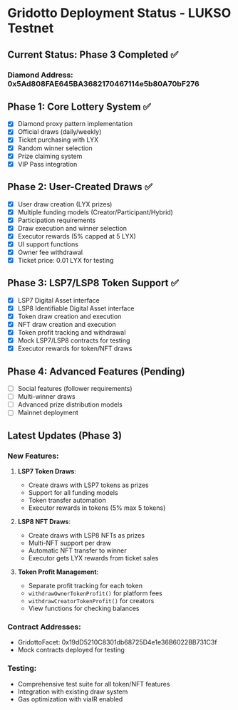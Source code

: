 # Gridotto Deployment Status - LUKSO Testnet

## Current Status: Phase 3 Completed ✅

### Diamond Address: 0x5Ad808FAE645BA3682170467114e5b80A70bF276

## Phase 1: Core Lottery System ✅
- [x] Diamond proxy pattern implementation
- [x] Official draws (daily/weekly)
- [x] Ticket purchasing with LYX
- [x] Random winner selection
- [x] Prize claiming system
- [x] VIP Pass integration

## Phase 2: User-Created Draws ✅
- [x] User draw creation (LYX prizes)
- [x] Multiple funding models (Creator/Participant/Hybrid)
- [x] Participation requirements
- [x] Draw execution and winner selection
- [x] Executor rewards (5% capped at 5 LYX)
- [x] UI support functions
- [x] Owner fee withdrawal
- [x] Ticket price: 0.01 LYX for testing

## Phase 3: LSP7/LSP8 Token Support ✅
- [x] LSP7 Digital Asset interface
- [x] LSP8 Identifiable Digital Asset interface
- [x] Token draw creation and execution
- [x] NFT draw creation and execution
- [x] Token profit tracking and withdrawal
- [x] Mock LSP7/LSP8 contracts for testing
- [x] Executor rewards for token/NFT draws

## Phase 4: Advanced Features (Pending)
- [ ] Social features (follower requirements)
- [ ] Multi-winner draws
- [ ] Advanced prize distribution models
- [ ] Mainnet deployment

## Latest Updates (Phase 3)

### New Features:
1. **LSP7 Token Draws**:
   - Create draws with LSP7 tokens as prizes
   - Support for all funding models
   - Token transfer automation
   - Executor rewards in tokens (5% max 5 tokens)

2. **LSP8 NFT Draws**:
   - Create draws with LSP8 NFTs as prizes
   - Multi-NFT support per draw
   - Automatic NFT transfer to winner
   - Executor gets LYX rewards from ticket sales

3. **Token Profit Management**:
   - Separate profit tracking for each token
   - `withdrawOwnerTokenProfit()` for platform fees
   - `withdrawCreatorTokenProfit()` for creators
   - View functions for checking balances

### Contract Addresses:
- GridottoFacet: 0x19dD5210C8301db68725D4e1e36B6022BB731C3f
- Mock contracts deployed for testing

### Testing:
- Comprehensive test suite for all token/NFT features
- Integration with existing draw system
- Gas optimization with viaIR enabled